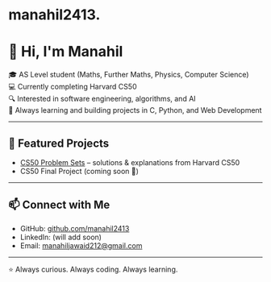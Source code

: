 # manahil2413.
# 👋 Hi, I'm Manahil

🎓 AS Level student (Maths, Further Maths, Physics, Computer Science)  
💻 Currently completing Harvard CS50  
🔍 Interested in software engineering, algorithms, and AI  
🌱 Always learning and building projects in C, Python, and Web Development  

---

## 🚀 Featured Projects
- [CS50 Problem Sets](https://github.com/manahil2413/cs50-problemsets) – solutions & explanations from Harvard CS50
- CS50 Final Project (coming soon 🚧)

---

## 📫 Connect with Me
- GitHub: [github.com/manahil2413](https://github.com/manahil2413)  
- LinkedIn: (will add soon)  
- Email: manahiljawaid212@gmail.com

---

⭐️ Always curious. Always coding. Always learning.
